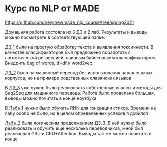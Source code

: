 # Курс по NLP от MADE
https://github.com/neychev/made_nlp_course/tree/spring2021


Домашняя работа состояла из 3 ДЗ и 2 лаб. Результаты и выводы можно посмотреть в соответствующей папке.

[ДЗ_1](https://github.com/erik-mv/NLP_MADE/blob/main/homeworks/homework01_word_vectors/homework01_texts3.ipynb) было на простую обработку текста и выявления токсичности. В качестве классификаторов был предложено поработать с логистической регрессией, наивным байесовским классификатором. Внедрить bag of words,  tf-idf и word2vec.


[ДЗ_2](https://github.com/erik-mv/NLP_MADE/blob/main/homeworks/homework02_Unsupervised_MT/homework02_Embedding_based_MT.ipynb) было на машинный перевод без использования параллельных корпусов, но на примере родственных славянских языков


В [ДЗ_3](https://github.com/erik-mv/NLP_MADE/blob/main/homeworks/homework03_Neural_Machine_Translation/Neural_Machine_Translation.ipynb) уже нужно было реализовать собственные классы и методы для Seq2Seq для машинного перевода. Работа было проделана большая, выводы можно почитать в конце ноутбука


В [Лаба_1](https://github.com/erik-mv/NLP_MADE/blob/main/homeworks/Lab01_Poetry_generation/Lab01_Mullagliev_Erik.ipynb) нужно было обучить RNN для генерации стихов. Времени на лабу особо не было, но в целом определённых успехов я добился


[Лаба_2](https://github.com/erik-mv/NLP_MADE/blob/main/homeworks/Lab02_NMT/Lab2_NMT_Mullagliev_Erik.ipynb) была логическим продолжением ДЗ_3. В ней нужно было реализовать и обучить еще несколько переводчиков, мной был реализовал GRU и GRU+Attention. Выводы так же можно почитать в конце
